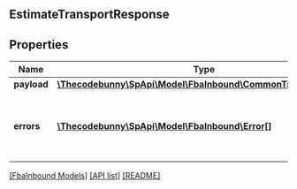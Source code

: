 ## EstimateTransportResponse

## Properties

Name | Type | Description | Notes
------------ | ------------- | ------------- | -------------
**payload** | [**\Thecodebunny\SpApi\Model\FbaInbound\CommonTransportResult**](CommonTransportResult.md) |  | [optional]
**errors** | [**\Thecodebunny\SpApi\Model\FbaInbound\Error[]**](Error.md) | A list of error responses returned when a request is unsuccessful. | [optional]

[[FbaInbound Models]](../) [[API list]](../../Api) [[README]](../../../README.md)
